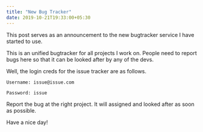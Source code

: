 ```yaml
---
title: "New Bug Tracker"
date: 2019-10-21T19:33:00+05:30
---
```


This post serves as an announcement to the new bugtracker service I have started to use.

This is an unified bugtracker for all projects I work on. People need to report bugs here so that it can be looked after by any of the devs.

Well, the login creds for the issue tracker are as follows.

`Username: issue@issue.com`

`Password: issue`

Report the bug at the right project. It will assigned and looked after as soon as possible.

Have a nice day!
